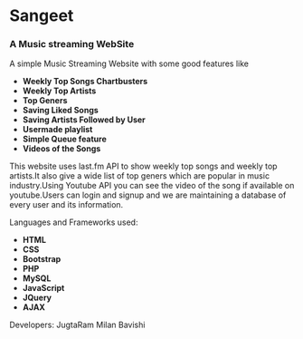 # Sangeet
### A Music streaming WebSite

A simple Music Streaming Website with some good features like 
* **Weekly Top Songs Chartbusters**
* **Weekly Top Artists**
* **Top Geners**
* **Saving Liked Songs**
* **Saving Artists Followed by User**
* **Usermade playlist**
* **Simple Queue feature**
* **Videos of the Songs**

This website uses last.fm API to show weekly top songs and weekly top artists.It also give a wide list of top geners which are popular in music industry.Using Youtube API you can see the video of the song if available on youtube.Users can login and signup and we are maintaining a database of every user and its information.

Languages and Frameworks used:
* **HTML**
* **CSS**
* **Bootstrap**
* **PHP**
* **MySQL**
* **JavaScript**
* **JQuery**
* **AJAX**

Developers:
JugtaRam
Milan Bavishi